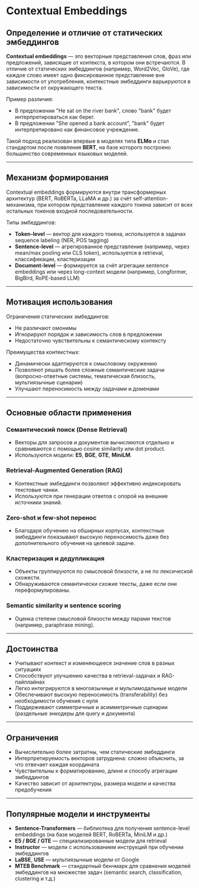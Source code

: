 # Contextual Embeddings

## Определение и отличие от статических эмбеддингов

**Contextual embeddings** — это векторные представления слов, фраз или предложений, зависящие от контекста, в котором они встречаются. В отличие от статических эмбеддингов (например, Word2Vec, GloVe), где каждое слово имеет одно фиксированное представление вне зависимости от употребления, контекстные эмбеддинги варьируются в зависимости от окружающего текста.

Пример различия:

- В предложении "He sat on the river bank", слово "bank" будет интерпретироваться как берег.
- В предложении "She opened a bank account", "bank" будет интерпретировано как финансовое учреждение.

Такой подход реализован впервые в моделях типа **ELMo** и стал стандартом после появления **BERT**, на базе которого построено большинство современных языковых моделей.

---

## Механизм формирования

Contextual embeddings формируются внутри трансформерных архитектур (BERT, RoBERTa, LLaMA и др.) за счёт self-attention-механизма, при котором представление каждого токена зависит от всех остальных токенов входной последовательности.

Типы эмбеддингов:

- **Token-level** — вектор для каждого токена, используется в задачах sequence labeling (NER, POS tagging)
- **Sentence-level** — агрегированное представление (например, через mean/max pooling или CLS token), используется в retrieval, классификации, кластеризации
- **Document-level** — формируется за счёт агрегации sentence embeddings или через long-context модели (например, Longformer, BigBird, RoPE-based LLM)

---

## Мотивация использования

Ограничения статических эмбеддингов:

- Не различают омонимы
- Игнорируют порядок и зависимость слов в предложении
- Недостаточно чувствительны к семантическому контексту

Преимущества контекстных:

- Динамически адаптируются к смысловому окружению
- Позволяют решать более сложные семантические задачи (вопросно-ответные системы, тематическая близость, мультиязычные сценарии)
- Улучшают переносимость между задачами и доменами

---

## Основные области применения

### Семантический поиск (Dense Retrieval)

- Векторы для запросов и документов вычисляются отдельно и сравниваются с помощью cosine similarity или dot product.
- Используются модели: **E5**, **BGE**, **GTE**, **MiniLM**.

### Retrieval-Augmented Generation (RAG)

- Контекстные эмбеддинги позволяют эффективно индексировать текстовые чанки.
- Используются при генерации ответов с опорой на внешние источники знаний.

### Zero-shot и few-shot перенос

- Благодаря обучению на обширных корпусах, контекстные эмбеддинги показывают высокую переносимость даже без дополнительного обучения на целевой задаче.

### Кластеризация и дедупликация

- Объекты группируются по смысловой близости, а не по лексической схожести.
- Обнаруживаются семантически схожие тексты, даже если они переформулированы.

### Semantic similarity и sentence scoring

- Оценка степени смысловой близости между парами текстов (например, paraphrase mining).

---

## Достоинства

- Учитывают контекст и изменяющееся значение слов в разных ситуациях
- Способствуют улучшению качества в retrieval-задачах и RAG-пайплайнах
- Легко интегрируются в многоязычные и мультимодальные модели
- Обеспечивают высокую переносимость (transferability) без необходимости обучения с нуля
- Поддерживают симметричные и асимметричные сценарии (раздельные энкодеры для query и документа)

---

## Ограничения

- Вычислительно более затратны, чем статические эмбеддинги
- Интерпретируемость векторов затруднена: сложно объяснить, за что отвечает каждая координата
- Чувствительны к форматированию, длине и способу агрегации эмбеддингов
- Качество зависит от архитектуры, размера модели и качества предобучения

---

## Популярные модели и инструменты

- **Sentence-Transformers** — библиотека для получения sentence-level embeddings (на базе моделей BERT, RoBERTa, MiniLM и др.)
- **E5 / BGE / GTE** — специализированные модели для retrieval
- **Instructor** — модели с использованием инструкций при обучении эмбеддингов
- **LaBSE**, **USE** — мультиязычные модели от Google
- **MTEB Benchmark** — стандартный бенчмарк для сравнения моделей эмбеддингов на множестве задач (semantic search, classification, clustering и т.д.)